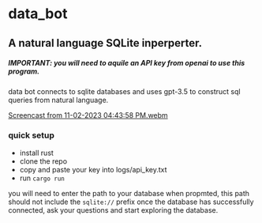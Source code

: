 # data_bot
## A natural language SQLite inperperter.
##### IMPORTANT: you will need to aquile an API key from openai to use this program.
data bot connects to sqlite databases and uses gpt-3.5 to construct sql queries from natural language.

[Screencast from 11-02-2023 04:43:58 PM.webm](https://github.com/Strange-Knoll/data_bot/assets/120497873/7e0291aa-fe69-4d3a-8cbb-52cafd37a0dc)


### quick setup
- install rust
- clone the repo
- copy and paste your key into logs/api_key.txt
- run ```cargo run```

you will need to enter the path to your database when propmted, this path should not include the ```sqlite://``` prefix
once the database has successfully connected, ask your questions and start exploring the database.
